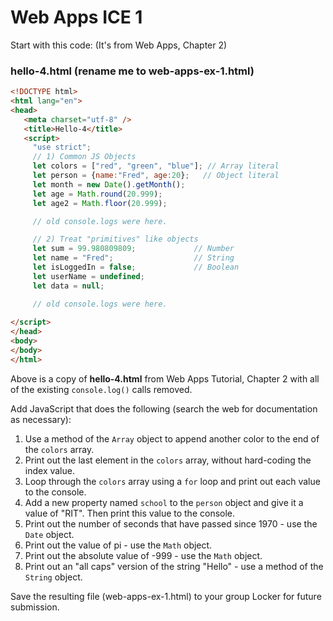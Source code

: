 # Web Apps ICE 1

Start with this code:  (It's from Web Apps, Chapter 2)

### hello-4.html (rename me to web-apps-ex-1.html)
```html
<!DOCTYPE html>
<html lang="en">
<head>
   <meta charset="utf-8" />
   <title>Hello-4</title>
   <script>
     "use strict";
     // 1) Common JS Objects
     let colors = ["red", "green", "blue"]; // Array literal
     let person = {name:"Fred", age:20};   // Object literal
     let month = new Date().getMonth(); 
     let age = Math.round(20.999);
     let age2 = Math.floor(20.999);

     // old console.logs were here.

     // 2) Treat "primitives" like objects
     let sum = 99.980809809;             // Number
     let name = "Fred";                  // String
     let isLoggedIn = false;             // Boolean
     let userName = undefined;
     let data = null;

     // old console.logs were here.
      
</script>
</head>
<body>
</body>
</html>
```

Above is a copy of **hello-4.html** from Web Apps Tutorial, Chapter 2 with all of the existing `console.log()` calls removed.

Add JavaScript that does the following (search the web for documentation as necessary):

1. Use a method of the `Array` object to append another color to the end of the `colors` array.
1. Print out the last element in the `colors` array, without hard-coding the index value.
1. Loop through the `colors` array using a `for` loop and print out each value to the console.
1. Add a new property named `school` to the `person` object and give it a value of "RIT". Then print this value to the console.
1. Print out the number of seconds that have passed since 1970 - use the `Date` object.
1. Print out the value of pi - use the `Math` object.
1. Print out the absolute value of -999 - use the `Math` object.
1. Print out an "all caps" version of the string "Hello" - use a method of the `String` object.

Save the resulting file (web-apps-ex-1.html) to your group Locker for future submission.

